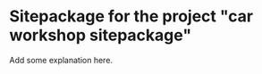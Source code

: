 Sitepackage for the project "car workshop sitepackage"
==============================================================

Add some explanation here.
